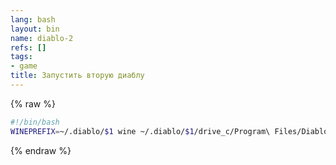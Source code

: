 ```yaml
---
lang: bash
layout: bin
name: diablo-2
refs: []
tags:
- game
title: Запустить вторую диаблу
---
```

{% raw %}
```bash
#!/bin/bash
WINEPREFIX=~/.diablo/$1 wine ~/.diablo/$1/drive_c/Program\ Files/Diablo\ II/Diablo\ II.exe -w -skiptobnet
```
{% endraw %}
